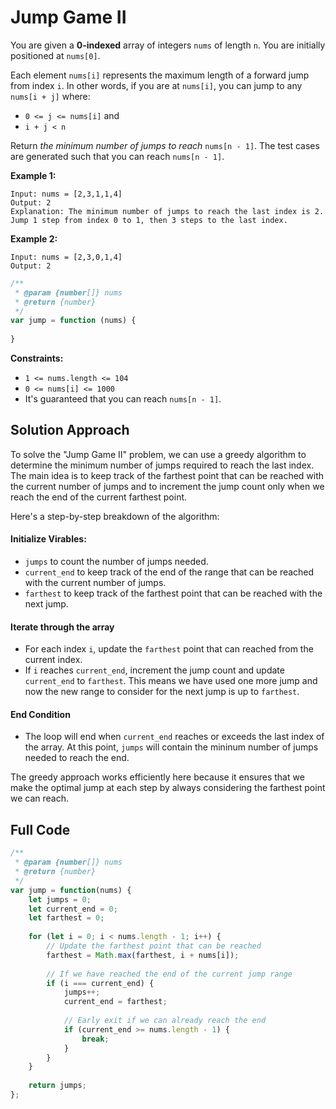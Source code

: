# Jump Game II

You are given a **0-indexed** array of integers `nums` of length `n`. You are initially positioned at `nums[0]`.

Each element `nums[i]` represents the maximum length of a forward jump from index `i`. In other words, if you are at `nums[i]`, you can jump to any `nums[i + j]` where:

- `0 <= j <= nums[i]` and
- `i + j < n`

Return *the minimum number of jumps to reach* `nums[n - 1]`. The test cases are generated such that you can reach `nums[n - 1]`.

 

**Example 1:**

```
Input: nums = [2,3,1,1,4]
Output: 2
Explanation: The minimum number of jumps to reach the last index is 2. Jump 1 step from index 0 to 1, then 3 steps to the last index.
```

**Example 2:**

```
Input: nums = [2,3,0,1,4]
Output: 2
```

 ```js
 /**
  * @param {number[]} nums
  * @return {number}
  */
 var jump = function (nums) {
     
 }
 ```

**Constraints:**

- `1 <= nums.length <= 104`
- `0 <= nums[i] <= 1000`
- It's guaranteed that you can reach `nums[n - 1]`.

## Solution Approach

To solve the "Jump Game II" problem, we can use a greedy algorithm to determine the minimum number of jumps required to reach the last index. The main idea is to keep track of the farthest point that can be reached with the current number of jumps and to increment the jump count only when we reach the end of the current farthest point.

Here's a step-by-step breakdown of the algorithm:

#### Initialize Virables:

* `jumps` to count the number of jumps needed.
* `current_end` to keep track of the end of the range that can be reached with the current number of jumps.
* `farthest` to keep track of the farthest point that can be reached with the next jump.

#### Iterate through the array

* For each index `i`, update the `farthest` point that can reached from the current index.
* If `i` reaches `current_end`, increment the jump count and update `current_end` to `farthest`. This means we have used one more jump and now the new range to consider for the next jump is up to `farthest`.

#### End Condition

* The loop will end when `current_end` reaches or exceeds the last index of the array. At this point,  `jumps` will contain the mininum number of jumps needed to reach the end.

The greedy approach works efficiently here because it ensures that we make the optimal jump at each step by always considering the farthest point we can reach.

## Full Code

```js
/**
 * @param {number[]} nums
 * @return {number}
 */
var jump = function(nums) {
    let jumps = 0;
    let current_end = 0;
    let farthest = 0;
    
    for (let i = 0; i < nums.length - 1; i++) {
        // Update the farthest point that can be reached
        farthest = Math.max(farthest, i + nums[i]);
        
        // If we have reached the end of the current jump range
        if (i === current_end) {
            jumps++;
            current_end = farthest;
            
            // Early exit if we can already reach the end
            if (current_end >= nums.length - 1) {
                break;
            }
        }
    }
    
    return jumps;
};
```


